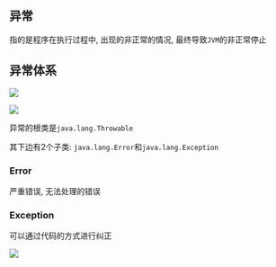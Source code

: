 ## 异常

指的是程序在执行过程中, 出现的非正常的情况, 最终导致`JVM`的非正常停止

## 异常体系

![](https://pic.superbed.cn/item/5da3d71e9dc6d638c6f521a8.jpg)

![](https://youpaiyun.zongqilive.cn/image/5da433709dc6d63695016ef7.jpg)



异常的根类是`java.lang.Throwable`

其下边有2个子类: `java.lang.Error`和`java.lang.Exception`

### Error

严重错误, 无法处理的错误

### Exception

可以通过代码的方式进行纠正

![](https://pic.superbed.cn/item/5e05c48576085c3289bc0a0f.jpg)













































